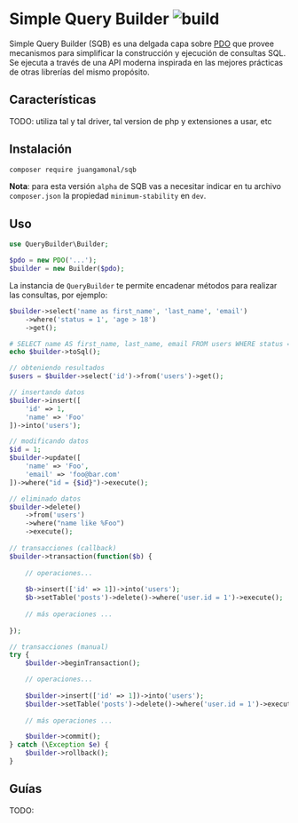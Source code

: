 # Simple Query Builder ![build](https://travis-ci.org/juangamonal/simple-query-builder.svg?branch=master)

Simple Query Builder (SQB) es una delgada capa sobre [PDO](https://www.php.net/manual/es/book.pdo.php) que provee mecanismos para simplificar la construcción y ejecución de consultas SQL. Se ejecuta a través de una API moderna inspirada en las mejores prácticas de otras librerías del mismo propósito.

## Características

TODO: utiliza tal y tal driver, tal version de php y extensiones a usar, etc

## Instalación

```sh
composer require juangamonal/sqb
```

**Nota**: para esta versión `alpha` de SQB vas a necesitar indicar en tu archivo `composer.json` la propiedad `minimum-stability` en `dev`.

## Uso
```php
use QueryBuilder\Builder;

$pdo = new PDO('...');
$builder = new Builder($pdo);
```

La instancia de `QueryBuilder` te permite encadenar métodos para realizar las consultas, por ejemplo:

```php
$builder->select('name as first_name', 'last_name', 'email')
    ->where('status = 1', 'age > 18')
    ->get();

# SELECT name AS first_name, last_name, email FROM users WHERE status = 1 AND age > 18
echo $builder->toSql();

// obteniendo resultados
$users = $builder->select('id')->from('users')->get();

// insertando datos
$builder->insert([
    'id' => 1,
    'name' => 'Foo'
])->into('users');

// modificando datos
$id = 1;
$builder->update([
    'name' => 'Foo',
    'email' => 'foo@bar.com'
])->where("id = {$id}")->execute();

// eliminado datos
$builder->delete()
    ->from('users')
    ->where("name like %Foo")
    ->execute();
    
// transacciones (callback)
$builder->transaction(function($b) {
    
    // operaciones...
    
    $b->insert(['id' => 1])->into('users');
    $b->setTable('posts')->delete()->where('user.id = 1')->execute();
    
    // más operaciones ...
    
});

// transacciones (manual)
try {
    $builder->beginTransaction();

    // operaciones...
    
    $builder->insert(['id' => 1])->into('users');
    $builder->setTable('posts')->delete()->where('user.id = 1')->execute();
    
    // más operaciones ...

    $builder->commit();
} catch (\Exception $e) {
    $builder->rollback();
}
```

## Guías

TODO: